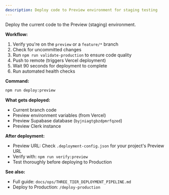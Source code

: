 ```yaml
---
description: Deploy code to Preview environment for staging testing
---
```


Deploy the current code to the Preview (staging) environment.

**Workflow:**

1. Verify you're on the `preview` or a `feature/*` branch
2. Check for uncommitted changes
3. Run `npm run validate-production` to ensure code quality
4. Push to remote (triggers Vercel deployment)
5. Wait 90 seconds for deployment to complete
6. Run automated health checks

**Command:**

```bash
npm run deploy:preview
```

**What gets deployed:**

- Current branch code
- Preview environment variables (from Vercel)
- Preview Supabase database (`byjniagtgbzdpmrfqzed`)
- Preview Clerk instance

**After deployment:**

- Preview URL: Check `.deployment-config.json` for your project's Preview URL
- Verify with: `npm run verify:preview`
- Test thoroughly before deploying to Production

**See also:**

- Full guide: `docs/ops/THREE_TIER_DEPLOYMENT_PIPELINE.md`
- Deploy to Production: `/deploy-production`
